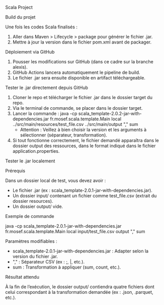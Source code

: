 Scala Project

Build du projet

Une fois les codes Scala finalisés :

1. Aller dans Maven > Lifecycle > package pour générer le fichier .jar.
2. Mettre à jour la version dans le fichier pom.xml avant de packager.

Déploiement via GitHub

1. Pousser les modifications sur GitHub (dans ce cadre sur la branche alexis).
2. GitHub Actions lancera automatiquement le pipeline de build.
3. Le fichier .jar sera ensuite disponible en artifact téléchargeable.

Tester le .jar directement depuis GitHub

1. Cloner le repo et télécharger le fichier .jar dans le dossier target du repo.
2. Via le terminal de commande, se placer dans le dossier target.
3. Lancer la commande :
   java -cp scala_template-2.0.2-jar-with-dependencies.jar fr.mosef.scala.template.Main local ../src/main/resources/test_file.csv ../src/main/output "," sum
   - Attention : Veillez à bien choisir la version et les arguments à sélectionner (séparateur, transformation).
4. Si tout fonctionne correctement, le fichier demandé apparaîtra dans le dossier output des ressources, dans le format indiqué dans le fichier application.properties.

Tester le .jar localement

Prérequis

Dans un dossier local de test, vous devez avoir :

- Le fichier .jar (ex : scala_template-2.0.1-jar-with-dependencies.jar).
- Un dossier input/ contenant un fichier comme test_file.csv (extrait du dossier resources).
- Un dossier output/ vide.

Exemple de commande

java -cp scala_template-2.0.1-jar-with-dependencies.jar fr.mosef.scala.template.Main local input/test_file.csv output "," sum

Paramètres modifiables :

- scala_template-2.0.1-jar-with-dependencies.jar : Adapter selon la version du fichier .jar.
- "," : Séparateur CSV (ex : ;, |, etc.).
- sum : Transformation à appliquer (sum, count, etc.).

Résultat attendu

À la fin de l’exécution, le dossier output/ contiendra quatre fichiers dont celui correspondant à la transformation demandée (ex : .json, .parquet, etc.).
